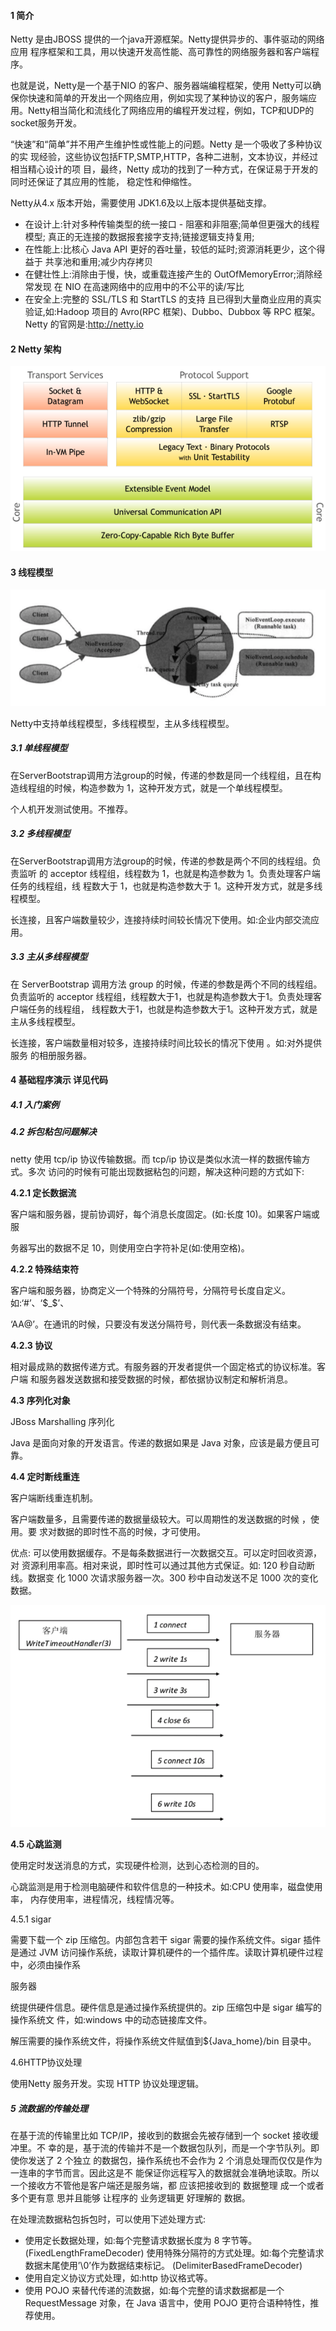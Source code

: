 #### 1 简介 

Netty 是由JBOSS 提供的一个java开源框架。Netty提供异步的、事件驱动的网络应用 程序框架和工具，用以快速开发高性能、高可靠性的网络服务器和客户端程序。 

也就是说，Netty是一个基于NIO 的客户、服务器端编程框架，使用 Netty可以确保你快速和简单的开发出一个网络应用，例如实现了某种协议的客户，服务端应用。Netty相当简化和流线化了网络应用的编程开发过程，例如，TCP和UDP的 socket服务开发。 

“快速”和“简单”并不用产生维护性或性能上的问题。Netty 是一个吸收了多种协议的实 现经验，这些协议包括FTP,SMTP,HTTP，各种二进制，文本协议，并经过相当精心设计的项 目，最终，Netty 成功的找到了一种方式，在保证易于开发的同时还保证了其应用的性能， 稳定性和伸缩性。 

Netty从4.x 版本开始，需要使用 JDK1.6及以上版本提供基础支撑。 

- 在设计上:针对多种传输类型的统一接口 - 阻塞和非阻塞;简单但更强大的线程模型; 真正的无连接的数据报套接字支持;链接逻辑支持复用; 
- 在性能上:比核心 Java API 更好的吞吐量，较低的延时;资源消耗更少，这个得益于 共享池和重用;减少内存拷贝 
- 在健壮性上:消除由于慢，快，或重载连接产生的 OutOfMemoryError;消除经常发现 在 NIO 在高速网络中的应用中的不公平的读/写比 
- 在安全上:完整的 SSL/TLS 和 StartTLS 的支持 且已得到大量商业应用的真实验证,如:Hadoop 项目的 Avro(RPC 框架)、Dubbo、Dubbox 等 RPC 框架。
   Netty 的官网是:http://netty.io

#### 2 Netty 架构 

![](/pic/WX20190528-093409.png)

#### 3 线程模型 
![](/pic/WX20190528-093459.png)

Netty中支持单线程模型，多线程模型，主从多线程模型。 

##### 3.1 单线程模型 

在ServerBootstrap调用方法group的时候，传递的参数是同一个线程组，且在构造线程组的时候，构造参数为 1，这种开发方式，就是一个单线程模型。 

个人机开发测试使用。不推荐。

##### 3.2 多线程模型

在ServerBootstrap调用方法group的时候，传递的参数是两个不同的线程组。负责监听 的 acceptor 线程组，线程数为 1，也就是构造参数为 1。负责处理客户端任务的线程组，线 程数大于 1，也就是构造参数大于 1。这种开发方式，就是多线程模型。 

长连接，且客户端数量较少，连接持续时间较长情况下使用。如:企业内部交流应用。

##### 3.3 主从多线程模型 

在 ServerBootstrap 调用方法 group 的时候，传递的参数是两个不同的线程组。负责监听的 acceptor 线程组，线程数大于1，也就是构造参数大于1。负责处理客户端任务的线程组， 线程数大于1，也就是构造参数大于1。这种开发方式，就是主从多线程模型。 

长连接，客户端数量相对较多，连接持续时间比较长的情况下使用 。如:对外提供服务 的相册服务器。 

#### 4 基础程序演示 详见代码 

##### 4.1 入门案例

##### 4.2 拆包粘包问题解决 

netty 使用 tcp/ip 协议传输数据。而 tcp/ip 协议是类似水流一样的数据传输方式。多次 访问的时候有可能出现数据粘包的问题，解决这种问题的方式如下: 

**4.2.1 定长数据流** 

客户端和服务器，提前协调好，每个消息长度固定。(如:长度 10)。如果客户端或服 

务器写出的数据不足 10，则使用空白字符补足(如:使用空格)。 

**4.2.2 特殊结束符** 

客户端和服务器，协商定义一个特殊的分隔符号，分隔符号长度自定义。如:‘#’、‘$_$’、 

‘AA@’。在通讯的时候，只要没有发送分隔符号，则代表一条数据没有结束。 

**4.2.3 协议** 

相对最成熟的数据传递方式。有服务器的开发者提供一个固定格式的协议标准。客户端 和服务器发送数据和接受数据的时候，都依据协议制定和解析消息。 

**4.3 序列化对象** 

JBoss Marshalling 序列化 

Java 是面向对象的开发语言。传递的数据如果是 Java 对象，应该是最方便且可靠。 

**4.4 定时断线重连** 

客户端断线重连机制。 

客户端数量多，且需要传递的数据量级较大。可以周期性的发送数据的时候 ，使用。要 求对数据的即时性不高的时候，才可使用。 

优点: 可以使用数据缓存。不是每条数据进行一次数据交互。可以定时回收资源，对 资源利用率高。相对来说，即时性可以通过其他方式保证。如: 120 秒自动断线。数据变 化 1000 次请求服务器一次。300 秒中自动发送不足 1000 次的变化数据。 

![](/pic/WX20190528-093839.png)

**4.5 心跳监测** 

  使用定时发送消息的方式，实现硬件检测，达到心态检测的目的。

心跳监测是用于检测电脑硬件和软件信息的一种技术。如:CPU 使用率，磁盘使用率， 内存使用率，进程情况，线程情况等。 

4.5.1 sigar 

需要下载一个 zip 压缩包。内部包含若干 sigar 需要的操作系统文件。sigar 插件是通过 JVM 访问操作系统，读取计算机硬件的一个插件库。读取计算机硬件过程中，必须由操作系 

服务器 

统提供硬件信息。硬件信息是通过操作系统提供的。zip 压缩包中是 sigar 编写的操作系统文 件，如:windows 中的动态链接库文件。 

解压需要的操作系统文件，将操作系统文件赋值到${Java_home}/bin 目录中。 

4.6HTTP协议处理 

使用Netty 服务开发。实现 HTTP 协议处理逻辑。 

##### 5 流数据的传输处理 

在基于流的传输里比如 TCP/IP，接收到的数据会先被存储到一个 socket 接收缓冲里。不 幸的是，基于流的传输并不是一个数据包队列，而是一个字节队列。即使你发送了 2 个独立 的数据包，操作系统也不会作为 2 个消息处理而仅仅是作为一连串的字节而言。因此这是不 能保证你远程写入的数据就会准确地读取。所以一个接收方不管他是客户端还是服务端，都 应该把接收到的 数据整理 成一个或者 多个更有意 思并且能够 让程序的 业务逻辑更 好理解的 数据。 

在处理流数据粘包拆包时，可以使用下述处理方式: 

- 使用定长数据处理，如:每个完整请求数据长度为 8 字节等。(FixedLengthFrameDecoder) 使用特殊分隔符的方式处理。如:每个完整请求数据末尾使用’\0’作为数据结束标记。 (DelimiterBasedFrameDecoder)
- 使用自定义协议方式处理，如:http 协议格式等。
- 使用 POJO 来替代传递的流数据，如:每个完整的请求数据都是一个 RequestMessage 对象，在 Java 语言中，使用 POJO 更符合语种特性，推荐使用。 